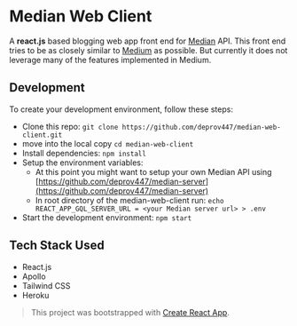 # Median Web Client

A **react.js** based blogging web app front end for [Median](https://github.com/deprov447/median-server) API. This front end tries to be as closely similar to [Medium](https://medium.com) as possible. But currently it does not leverage many of the features implemented in Medium. 

## Development 

To create your development environment, follow these steps: 

- Clone this repo: `git clone https://github.com/deprov447/median-web-client.git`
- move into the local copy `cd median-web-client`
- Install dependencies: `npm install`
- Setup the environment variables:
	- At this point you might want to setup your own Median API using [https://github.com/deprov447/median-server](https://github.com/deprov447/median-server) 
	- In root directory of the median-web-client run: `echo REACT_APP_GQL_SERVER_URL = <your Median server url> > .env`
- Start the development environment: `npm start`

## Tech Stack Used

- React.js
- Apollo
- Tailwind CSS
- Heroku

>This project was bootstrapped with [Create React App](https://github.com/facebook/create-react-app).
